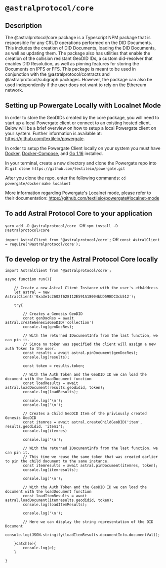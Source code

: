 # `@astralprotocol/core`

## Description

The @astralprotocol/core package is a Typescript NPM package that is responsible for any CRUD operations performed on the DID Documents. This includes the creation of DID Documents, loading the DID Documents, as well as updating them. The package also has utilities that enable the creation of the collision resistant GeoDID IDs, a custom did-resolver that enables DID Resolution, as well as pinning features for storing the Documents on IPFS or FFS. This package is meant to be used in conjunction with the @astralprotocol/contracts and @astralprotocol/subgraph packages. However, the package can also be used independently if the user does not want to rely on the Ethereum network.

## Setting up Powergate Locally with Localnet Mode

In order to store the GeoDIDs created by the core package, you will need to start up a local Powergate client or connect to an existing hosted client. Below will be a brief overview on how to setup a local Powergate client on your system. Further information is available at: https://github.com/textileio/powergate.

In order to setup the Powergate Client locally on your system you must have [Docker](https://docs.docker.com/engine/install/), [Docker-Compose](https://docs.docker.com/compose/install/), and [Go 1.16](https://golang.org/dl/) installed. 

In your terminal, create a new directory and clone the Powergate repo into it:
```git clone https://github.com/textileio/powergate.git```

After you clone the repo, enter the following commands:
```cd powergate/docker```
```make localnet```

More information regarding Powergate's Localnet mode, please refer to their documentation: https://github.com/textileio/powergate#localnet-mode

## To add Astral Protocol Core to your application

```yarn add -D @astralprotocol/core ```
OR
```npm install -D @astralprotocol/core```

```import AstralClient from '@astralprotocol/core';```
OR
```const AstralClient = require('@astralprotocol/core');```

## To develop or try the Astral Protocol Core locally

```
import AstralClient from '@astralprotocol/core';

async function run(){

    // Create a new Astral Client Instance with the user's ethAddress
    let astral = new AstralClient('0xa3e1c2602f628112E591A18004bbD59BDC3cb512');

    try{

        // Creates a Genesis GeoDID
        const genDocRes = await astral.createGenesisGeoDID('collection')
        console.log(genDocRes);

        // With the returned IDocumentInfo from the last function, we can pin it.
        // Since no token was specified the client will assign a new auth Token to the user.
        const results = await astral.pinDocument(genDocRes);
        console.log(results);

        const token = results.token;

        // With the Auth Token and the GeoDID ID we can load the document with the loadDocument function
        const loadResults = await astral.loadDocument(results.geodidid, token);
        console.log(loadResults);

        console.log('\n');
        console.log('\n');

        // Creates a Child GeoDID Item of the priviously created Genesis GeoDID
        const itemres = await astral.createChildGeoDID('item', results.geodidid, 'item1');
        console.log(itemres)

        console.log('\n');

        // With the returned IDocumentInfo from the last function, we can pin it.
        // This time we reuse the same token that was created earlier to pin the child document to the same instance.
        const itemresults = await astral.pinDocument(itemres, token);
        console.log(itemresults);

        console.log('\n');

        // With the Auth Token and the GeoDID ID we can load the document with the loadDocument function
        const loadItemResults = await astral.loadDocument(itemresults.geodidid, token);
        console.log(loadItemResults);

        console.log('\n');

        // Here we can display the string representation of the DID Document
        console.log(JSON.stringify(loadItemResults.documentInfo.documentVal));

    }catch(e){
        console.log(e);
    }

}

```
